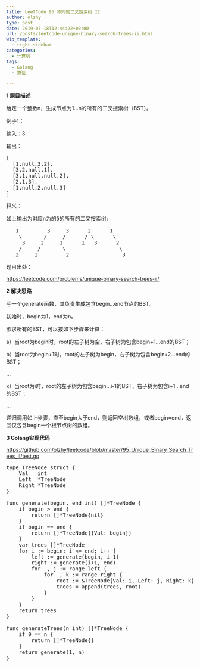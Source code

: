 ```yaml
---
title: LeetCode 95 不同的二叉搜索树 II
author: olzhy
type: post
date: 2019-07-18T12:44:22+00:00
url: /posts/leetcode-unique-binary-search-trees-ii.html
wip_template:
  - right-sidebar
categories:
  - 计算机
tags:
  - Golang
  - 算法

---
```

**1 题目描述**
  
给定一个整数n，生成节点为1&#8230;n的所有的二叉搜索树（BST）。

例子1：
  
输入：3
  
输出：

<pre>[
  [1,null,3,2],
  [3,2,null,1],
  [3,1,null,null,2],
  [2,1,3],
  [1,null,2,null,3]
]
</pre>

释义：

<pre>如上输出为对应n为的5的所有的二叉搜索树:

   1         3     3      2      1
    \       /     /      / \      \
     3     2     1      1   3      2
    /     /       \                 \
   2     1         2                 3
</pre>

题目出处：
  
<a href="https://leetcode.com/problems/unique-binary-search-trees-ii/" target="_blank" rel="noopener">https://leetcode.com/problems/unique-binary-search-trees-ii/</a>

**2 解决思路**
  
写一个generate函数，其负责生成包含begin&#8230;end节点的BST。
  
初始时，begin为1，end为n。
  
欲求所有的BST，可以按如下步骤来计算：
  
a）当root为begin时，root的左子树为空，右子树为包含begin+1&#8230;end的BST；
  
b）当root为begin+1时，root的左子树为begin，右子树为包含begin+2&#8230;end的BST；
  
&#8230;
  
x）当root为i时，root的左子树为包含begin&#8230;i-1的BST，右子树为包含i+1&#8230;end的BST；
  
&#8230;
  
递归调用如上步骤，直至begin大于end，则返回空树数组，或者begin=end，返回仅包含begin一个根节点树的数组。

**3 Golang实现代码**
  
<a href="https://github.com/olzhy/leetcode/blob/master/95_Unique_Binary_Search_Trees_II/test.go" target="_blank" rel="noopener">https://github.com/olzhy/leetcode/blob/master/95_Unique_Binary_Search_Trees_II/test.go</a>

<pre>type TreeNode struct {
    Val   int
    Left  *TreeNode
    Right *TreeNode
}

func generate(begin, end int) []*TreeNode {
    if begin &gt; end {
        return []*TreeNode{nil}
    }
    if begin == end {
        return []*TreeNode{{Val: begin}}
    }
    var trees []*TreeNode
    for i := begin; i &lt;= end; i++ {
        left := generate(begin, i-1)
        right := generate(i+1, end)
        for _, j := range left {
            for _, k := range right {
                root := &TreeNode{Val: i, Left: j, Right: k}
                trees = append(trees, root)
            }
        }
    }
    return trees
}

func generateTrees(n int) []*TreeNode {
    if 0 == n {
        return []*TreeNode{}
    }
    return generate(1, n)
}
</pre>